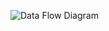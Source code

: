 ![Data Flow Diagram](https://user-images.githubusercontent.com/101269445/168529956-3944580d-72da-4128-91b6-45aa4e77664e.png)
